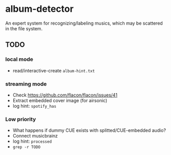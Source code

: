 # album-detector
An expert system for recognizing/labeling musics, which may be scattered in the file system.

## TODO
### local mode
- read/interactive-create `album-hint.txt`

### streaming mode
- Check https://github.com/flacon/flacon/issues/41
- Extract embedded cover image (for airsonic)
- log hint: `spotify_has`

### Low priority
- What happens if dummy CUE exists with splitted/CUE-embedded audio?
- Connect musicbrainz
- log hint: `processed`
- `grep -r TODO`
